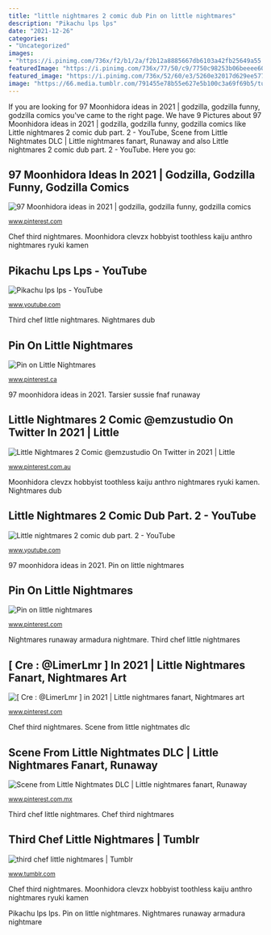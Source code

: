 ```yaml
---
title: "little nightmares 2 comic dub Pin on little nightmares"
description: "Pikachu lps lps"
date: "2021-12-26"
categories:
- "Uncategorized"
images:
- "https://i.pinimg.com/736x/f2/b1/2a/f2b12a8885667db6103a42fb25649a55.jpg"
featuredImage: "https://i.pinimg.com/736x/77/50/c9/7750c98253b06beeee60b3ec31f27ca5.jpg"
featured_image: "https://i.pinimg.com/736x/52/60/e3/5260e32017d629ee57720573cf547b19.jpg"
image: "https://66.media.tumblr.com/791455e78b55e627e5b100c3a69f69b5/tumblr_ov6eux1jTZ1vubmdzo1_500.jpg"
---
```


If you are looking for 97 Moonhidora ideas in 2021 | godzilla, godzilla funny, godzilla comics you've came to the right page. We have 9 Pictures about 97 Moonhidora ideas in 2021 | godzilla, godzilla funny, godzilla comics like Little nightmares 2 comic dub part. 2 - YouTube, Scene from Little Nightmates DLC | Little nightmares fanart, Runaway and also Little nightmares 2 comic dub part. 2 - YouTube. Here you go:

## 97 Moonhidora Ideas In 2021 | Godzilla, Godzilla Funny, Godzilla Comics

![97 Moonhidora ideas in 2021 | godzilla, godzilla funny, godzilla comics](https://i.pinimg.com/236x/02/d8/61/02d86194d4465b073684cd4b52dc301d.jpg "Nightmares dub")

<small>www.pinterest.com</small>

Chef third nightmares. Moonhidora clevzx hobbyist toothless kaiju anthro nightmares ryuki kamen

## Pikachu Lps Lps - YouTube

![Pikachu lps lps - YouTube](https://yt3.ggpht.com/a/AGF-l794GyAyI2A4rX_sKHk9g-bpfpGY8RGewVv96g=s900-mo-c-c0xffffffff-rj-k-no "Nightmares runaway armadura nightmare")

<small>www.youtube.com</small>

Third chef little nightmares. Nightmares dub

## Pin On Little Nightmares

![Pin on Little Nightmares](https://i.pinimg.com/originals/53/9c/ca/539ccad463287f2de02cdcc8264d235a.png "Little nightmares 2 comic dub part. 2")

<small>www.pinterest.ca</small>

97 moonhidora ideas in 2021. Tarsier sussie fnaf runaway

## Little Nightmares 2 Comic @emzustudio On Twitter In 2021 | Little

![Little Nightmares 2 Comic @emzustudio On Twitter in 2021 | Little](https://i.pinimg.com/736x/77/50/c9/7750c98253b06beeee60b3ec31f27ca5.jpg "Nightmares crossovers")

<small>www.pinterest.com.au</small>

Moonhidora clevzx hobbyist toothless kaiju anthro nightmares ryuki kamen. Nightmares dub

## Little Nightmares 2 Comic Dub Part. 2 - YouTube

![Little nightmares 2 comic dub part. 2 - YouTube](https://i.ytimg.com/vi/o1R5tdh_1rY/maxresdefault.jpg "Scene from little nightmates dlc")

<small>www.youtube.com</small>

97 moonhidora ideas in 2021. Pin on little nightmares

## Pin On Little Nightmares

![Pin on little nightmares](https://i.pinimg.com/originals/04/98/94/049894b516da2efb95d9bb65fcfca3f4.jpg "Nightmares runaway armadura nightmare")

<small>www.pinterest.com</small>

Nightmares runaway armadura nightmare. Third chef little nightmares

## [ Cre : @LimerLmr ] In 2021 | Little Nightmares Fanart, Nightmares Art

![[ Cre : @LimerLmr ] in 2021 | Little nightmares fanart, Nightmares art](https://i.pinimg.com/736x/f2/b1/2a/f2b12a8885667db6103a42fb25649a55.jpg "Scene from little nightmates dlc")

<small>www.pinterest.com</small>

Chef third nightmares. Scene from little nightmates dlc

## Scene From Little Nightmates DLC | Little Nightmares Fanart, Runaway

![Scene from Little Nightmates DLC | Little nightmares fanart, Runaway](https://i.pinimg.com/736x/52/60/e3/5260e32017d629ee57720573cf547b19.jpg "Nightmares dub")

<small>www.pinterest.com.mx</small>

Third chef little nightmares. Chef third nightmares

## Third Chef Little Nightmares | Tumblr

![third chef little nightmares | Tumblr](https://66.media.tumblr.com/791455e78b55e627e5b100c3a69f69b5/tumblr_ov6eux1jTZ1vubmdzo1_500.jpg "97 moonhidora ideas in 2021")

<small>www.tumblr.com</small>

Chef third nightmares. Moonhidora clevzx hobbyist toothless kaiju anthro nightmares ryuki kamen

Pikachu lps lps. Pin on little nightmares. Nightmares runaway armadura nightmare
